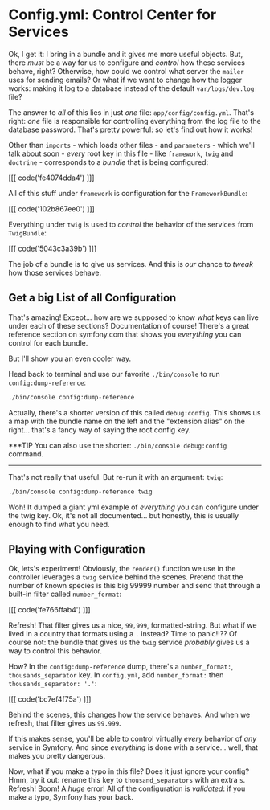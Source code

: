 # Config.yml: Control Center for Services

Ok, I get it: I bring in a bundle and it gives me more useful objects. But, there
*must* be a way for us to configure and *control* how these services behave, right?
Otherwise, how could we control what server the `mailer` uses for sending emails?
Or what if we want to change how the logger works: making it log to a database instead
of the default `var/logs/dev.log` file?

The answer to *all* of this lies in just *one* file: `app/config/config.yml`. That's
right: *one* file is responsible for controlling everything from the log file to
the database password. That's pretty powerful: so let's find out how it works!

Other than `imports` - which loads other files - and `parameters` - which we'll talk
about soon - *every* root key in this file - like `framework`, `twig` and `doctrine` -
corresponds to a *bundle* that is being configured:

[[[ code('fe4074dda4') ]]]

All of this stuff under `framework` is configuration for the `FrameworkBundle`:

[[[ code('102b867ee0') ]]]

Everything under `twig` is used to *control* the behavior of the services from `TwigBundle`:

[[[ code('5043c3a39b') ]]]

The job of a bundle is to give us services. And this is *our* chance to *tweak* how
those services behave.

## Get a big List of all Configuration

That's amazing! Except... how are we supposed to know *what* keys can live under
each of these sections? Documentation of course! There's a great reference section
on symfony.com that shows you *everything* you can control for each bundle.

But I'll show you an even cooler way.

Head back to terminal and use our favorite `./bin/console` to run `config:dump-reference`:

```bash
./bin/console config:dump-reference
```

Actually, there's a shorter version of this called `debug:config`.
This shows us a map with the bundle name on the left and the "extension alias" on
the right... that's a fancy way of saying the root config key.

***TIP
You can also use the shorter: `./bin/console debug:config` command.
***

That's not really that useful. But re-run it with an argument: `twig`:

```bash
./bin/console config:dump-reference twig
```

Woh! It dumped a giant yml example of *everything* you can configure under the
twig key. Ok, it's not all documented... but honestly, this is usually enough to
find what you need.

## Playing with Configuration

Ok, lets's experiment! Obviously, the `render()` function we use in the controller
leverages a `twig` service behind the scenes. Pretend that the number of known species
is this big 99999 number and send that through a built-in filter called `number_format`:

[[[ code('fe766ffab4') ]]]

Refresh! That filter gives us a nice, `99,999`, formatted-string. But what if we
lived in a country that formats using a `.` instead? Time to panic!!?? Of course
not: the bundle that gives us the `twig` service *probably* gives us a way to control
this behavior.

How? In the `config:dump-reference` dump, there's a  `number_format:`,
`thousands_separator` key. In `config.yml`, add `number_format:` then
`thousands_separator: '.'`:

[[[ code('bc7ef4f75a') ]]]

Behind the scenes, this changes how the service behaves. And when we refresh,
that filter gives us `99.999`.

If this makes sense, you'll be able to control virtually *every* behavior of *any*
service in Symfony. And since *everything* is done with a service... well, that makes
you pretty dangerous.

Now, what if you make a typo in this file? Does it just ignore your config? Hmm,
try it out: rename this key to `thousand_separators` with an extra `s`. Refresh!
Boom! A *huge* error! All of the configuration is *validated*: if you make a typo,
Symfony has your back.
